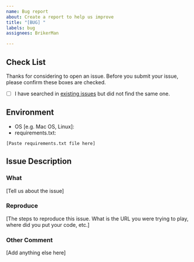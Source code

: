 ```yaml
---
name: Bug report
about: Create a report to help us improve
title: "[BUG] "
labels: bug
assignees: BrikerMan

---
```


## Check List

Thanks for considering to open an issue. Before you submit your issue, please confirm these boxes are checked.
- [ ] I have searched in [existing issues](https://github.com/BrikerMan/Kashgari/issues?utf8=%E2%9C%93&q=is%3Aissue+) but did not find the same one.

## Environment

* OS [e.g. Mac OS, Linux]:
* requirements.txt:
```
[Paste requirements.txt file here]
```

## Issue Description

### What

[Tell us about the issue]

### Reproduce

[The steps to reproduce this issue. What is the URL you were trying to play, where did you put your code, etc.]

### Other Comment

[Add anything else here]
